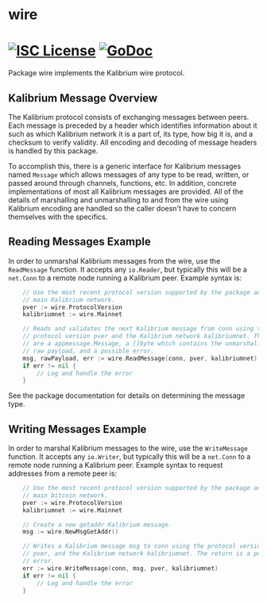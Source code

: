 wire
====

[![ISC License](http://img.shields.io/badge/license-ISC-blue.svg)](https://choosealicense.com/licenses/isc/)
[![GoDoc](https://img.shields.io/badge/godoc-reference-blue.svg)](http://godoc.org/github.com/kalibriumnet/kalibrium/wire)
=======

Package wire implements the Kalibrium wire protocol.

## Kalibrium Message Overview

The Kalibrium protocol consists of exchanging messages between peers. Each message
is preceded by a header which identifies information about it such as which
Kalibrium network it is a part of, its type, how big it is, and a checksum to
verify validity. All encoding and decoding of message headers is handled by this
package.

To accomplish this, there is a generic interface for Kalibrium messages named
`Message` which allows messages of any type to be read, written, or passed
around through channels, functions, etc. In addition, concrete implementations
of most all Kalibrium messages are provided. All of the details of marshalling and 
unmarshalling to and from the wire using Kalibrium encoding are handled so the 
caller doesn't have to concern themselves with the specifics.

## Reading Messages Example

In order to unmarshal Kalibrium messages from the wire, use the `ReadMessage`
function. It accepts any `io.Reader`, but typically this will be a `net.Conn`
to a remote node running a Kalibrium peer. Example syntax is:

```Go
	// Use the most recent protocol version supported by the package and the
	// main Kalibrium network.
	pver := wire.ProtocolVersion
	kalibriumnet := wire.Mainnet

	// Reads and validates the next Kalibrium message from conn using the
	// protocol version pver and the Kalibrium network kalibriumnet. The returns
	// are a appmessage.Message, a []byte which contains the unmarshalled
	// raw payload, and a possible error.
	msg, rawPayload, err := wire.ReadMessage(conn, pver, kalibriumnet)
	if err != nil {
		// Log and handle the error
	}
```

See the package documentation for details on determining the message type.

## Writing Messages Example

In order to marshal Kalibrium messages to the wire, use the `WriteMessage`
function. It accepts any `io.Writer`, but typically this will be a `net.Conn`
to a remote node running a Kalibrium peer. Example syntax to request addresses
from a remote peer is:

```Go
	// Use the most recent protocol version supported by the package and the
	// main bitcoin network.
	pver := wire.ProtocolVersion
	kalibriumnet := wire.Mainnet

	// Create a new getaddr Kalibrium message.
	msg := wire.NewMsgGetAddr()

	// Writes a Kalibrium message msg to conn using the protocol version
	// pver, and the Kalibrium network kalibriumnet. The return is a possible
	// error.
	err := wire.WriteMessage(conn, msg, pver, kalibriumnet)
	if err != nil {
		// Log and handle the error
	}
```
